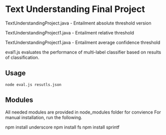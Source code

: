 
Text Understanding Final Project
================================

TextUnderstandingProject.java - Entailment absolute threshold version

TextUnderstandingProject1.java - Entailment relative threshold

TextUnderstandingProject1.java - Entailment average confidence threshold

eval1.js evaluates the performance of multi-label classifier based on results of classification.

## Usage

	node eval.js resutls.json

## Modules

All needed modules are provided in node_modules folder for convience
For manual installation, run the following.

npm install underscore
npm install fs
npm install sprintf
